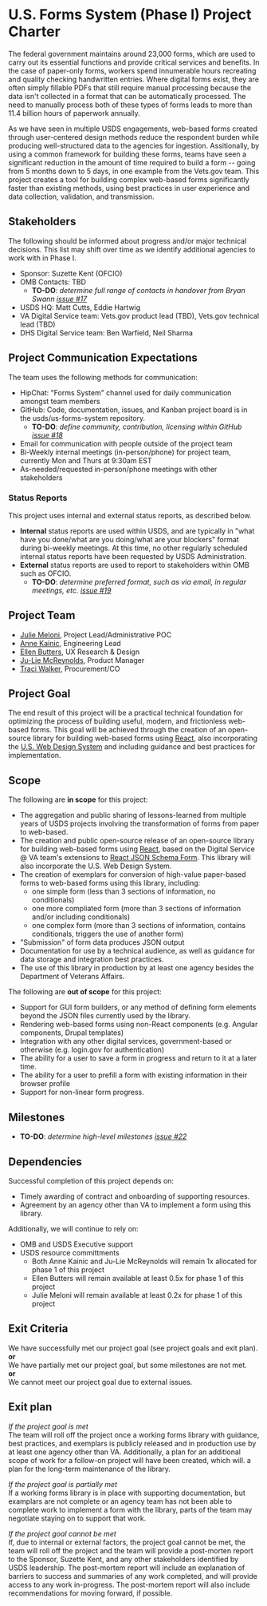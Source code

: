 # U.S. Forms System (Phase I) Project Charter
The federal government maintains around 23,000 forms, which are used to carry out its essential functions and provide critical services and benefits. In the case of paper-only forms, workers spend innumerable hours recreating and quality checking handwritten entries. Where digital forms exist, they are often simply fillable PDFs that still require manual processing because the data isn't collected in a format that can be automatically processed. The need to manually process both of these types of forms leads to more than 11.4 billion hours of paperwork annually.

As we have seen in multiple USDS engagements, web-based forms created through user-centered design methods reduce the respondent burden while producing well-structured data to the agencies for ingestion. Assitionally, by using a common framework for building these forms, teams have seen a significant reduction in the amount of time required to build a form -- going from 5 months down to 5 days, in one example from the Vets.gov team. This project creates a tool for building complex web-based forms significantly faster than existing methods, using best practices in user experience and data collection, validation, and transmission.
  
  
## Stakeholders
The following should be informed about progress and/or major technical decisions.  This list may shift over time as we identify additional agencies to work with in Phase I.

* Sponsor: Suzette Kent (OFCIO)
* OMB Contacts: TBD
  * **TO-DO**: *determine full range of contacts in handover from Bryan Swann [issue #17](https://github.com/usds/us-forms-system/issues/17)*
* USDS HQ: Matt Cutts, Eddie Hartwig
* VA Digital Service team: Vets.gov product lead (TBD), Vets.gov technical lead (TBD)
* DHS Digital Service team: Ben Warfield, Neil Sharma

## Project Communication Expectations
The team uses the following methods for communication:
* HipChat: "Forms System" channel used for daily communication amongst team members
* GitHub: Code, documentation, issues, and Kanban project board is in the usds/us-forms-system repository.
  * **TO-DO**: *define community, contribution, licensing within GitHub [issue #18](https://github.com/usds/us-forms-system/issues/18)*
* Email for communication with people outside of the project team
* Bi-Weekly internal meetings (in-person/phone) for project team, currently Mon and Thurs at 9:30am EST
* As-needed/requested in-person/phone meetings with other stakeholders

### Status Reports
This project uses internal and external status reports, as described below.
* **Internal** status reports are used within USDS, and are typically in "what have you done/what are you doing/what are your blockers" format during bi-weekly meetings.  At this time, no other regularly scheduled internal status reports have been requested by USDS Administration.
* **External** status reports are used to report to stakeholders within OMB such as OFCIO.
  * **TO-DO**: *determine preferred format, such as via email, in regular meetings, etc. [issue #19](https://github.com/usds/us-forms-system/issues/19)*

## Project Team
* [Julie Meloni](https://tools.usds.gov/team/julie-meloni),  Project Lead/Administrative POC
* [Anne Kainic](https://tools.usds.gov/team/anne-kainic),  Engineering Lead
* [Ellen Butters](https://tools.usds.gov/team/ellen-butters), UX Research & Design
* [Ju-Lie McReynolds](https://tools.usds.gov/team/ju-lie-mcreynolds), Product Manager
* [Traci Walker](https://tools.usds.gov/team/traci-walker), Procurement/CO

## Project Goal
The end result of this project will be a practical technical foundation for optimizing the process of building  useful, modern, and frictionless web-based forms.  This goal will be achieved through the creation of an open-source library for building web-based forms using [React](https://reactjs.org/), also incorporating the [U.S. Web Design System](https://designsystem.digital.gov/) and including guidance and best practices for implementation. 

## Scope
The following are **in scope** for this project:
* The aggregation and public sharing of lessons-learned from multiple years of USDS projects involving the transformation of forms from paper to web-based.
* The creation and public open-source release of an open-source library for building web-based forms using [React](https://reactjs.org/), based on the Digital Service @ VA team's extensions to [React JSON Schema Form](https://github.com/mozilla-services/react-jsonschema-form). This library will also incorporate the U.S. Web Design System.
* The creation of exemplars for conversion of high-value paper-based forms to web-based forms using this library, including:
  * one simple form (less than 3 sections of information, no conditionals)
  * one more compliated form (more than 3 sections of information and/or including conditionals)
  * one complex form (more than 3 sections of information, contains conditionals, triggers the use of another form)
* "Submission" of form data produces JSON output
* Documentation for use by a technical audience, as well as guidance for data storage and integration best practices.
* The use of this library in production by at least one agency besides the Department of Veterans Affairs.

The following are **out of scope** for this project:
* Support for GUI form builders, or any method of defining form elements beyond the JSON files currently used by the library.
* Rendering web-based forms using non-React components (e.g. Angular components, Drupal templates)
* Integration with any other digital services, government-based or otherwise (e.g. login.gov for authentication)
* The ability for a user to save a form in progress and return to it at a later time.
* The ability for a user to prefill a form with existing information in their browser profile
* Support for non-linear form progress.

## Milestones
* **TO-DO**: *determine high-level milestones [issue #22](https://github.com/usds/us-forms-system/issues/22)*

## Dependencies
Successful completion of this project depends on:
* Timely awarding of contract and onboarding of supporting resources.
* Agreement by an agency other than VA to implement a form using this library.

Additionally, we will continue to rely on:
* OMB and USDS Executive support
* USDS resource committments
  * Both Anne Kainic and Ju-Lie McReynolds will remain 1x allocated for phase 1 of this project
  * Ellen Butters will remain available at least 0.5x for phase 1 of this project
  * Julie Meloni will remain available at least 0.2x for phase 1 of this project

## Exit Criteria
We have successfully met our project goal (see project goals and exit plan).  
**or**  
We have partially met our project goal, but some milestones are not met.  
**or**  
We cannot meet our project goal due to external issues.

## Exit plan
*If the project goal is met*  
The team will roll off the project once a working forms library with guidance, best practices, and exemplars is publicly released and in production use by at least one agency other than VA. Additionally, a plan for an additional scope of work for a follow-on project will have been created, which will. a plan for the long-term maintenance of the library.

*If the project goal is partially met*  
If a working forms library is in place with supporting documentation, but examplars are not complete or an agency team has not been able to complete work to implement a form with the library, parts of the team may negotiate staying on to support that work.

*If the project goal cannot be met*  
If, due to internal or external factors, the project goal cannot be met, the team will roll off the project and the team will provide a post-morten report to the Sponsor, Suzette Kent, and any other stakeholders identified by USDS leadership. The post-mortem report will include an explanation of barriers to success and summaries of any work completed, and will provide access to any work in-progress. The post-mortem report will also include recommendations for moving forward, if possible.
